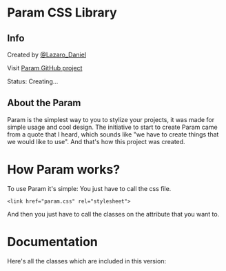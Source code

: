 Param CSS Library
=====

Info
----

Created by [@Lazaro_Daniel](https://twitter.com/Lazaro_Daniel)

Visit [Param GitHub project](https://github.com/LazaroDaniel/Param)

Status: Creating...

About the Param
----

Param is the simplest way to you to stylize your projects, it was made for simple usage and cool design. The initiative to start to create Param came from a quote that I heard, which sounds like "we have to create things that we would like to use". And that's how this project was created.


How Param works?
=====
To use Param it's simple: You just have to call the css file.

	<link href="param.css" rel="stylesheet">

And then you just have to call the classes on the attribute that you want to.

Documentation
======

Here's all the classes which are included in this version: